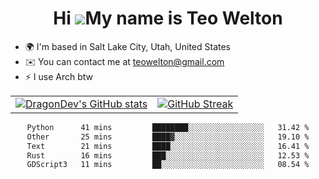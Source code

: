 <div align="center">
  
# Hi ![](https://user-images.githubusercontent.com/18350557/176309783-0785949b-9127-417c-8b55-ab5a4333674e.gif)My name is Teo Welton
</div>

*   🌍  I'm based in Salt Lake City, Utah, United States
*   ✉️  You can contact me at [teowelton@gmail.com](mailto:teowelton@gmail.com)
*   ⚡  I use Arch btw

<div align="center">

|||
|:-------------------------:|:-------------------------:|
| [![DragonDev's GitHub stats](https://github-readme-stats.vercel.app/api?username=DragonDev07&bg_color=1e1e2e&text_color=cdd6f4&icon_color=cba6f7&title_color=94e2d5)](https://github.com/DragonDev07) | [![GitHub Streak](https://streak-stats.demolab.com?user=DragonDev07&theme=catppuccin-mocha)](https://git.io/streak-stats) |

<!--START_SECTION:waka-->

```txt
Python      41 mins         ████████░░░░░░░░░░░░░░░░░   31.42 %
Other       25 mins         ████▓░░░░░░░░░░░░░░░░░░░░   19.10 %
Text        21 mins         ████░░░░░░░░░░░░░░░░░░░░░   16.41 %
Rust        16 mins         ███░░░░░░░░░░░░░░░░░░░░░░   12.53 %
GDScript3   11 mins         ██░░░░░░░░░░░░░░░░░░░░░░░   08.54 %
```

<!--END_SECTION:waka-->

</div>

